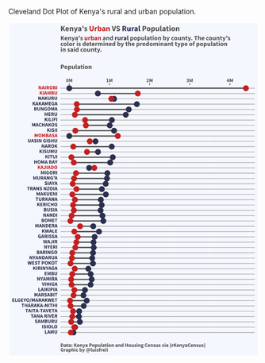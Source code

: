 Cleveland Dot Plot of Kenya's rural and urban population.

![alt text](https://github.com/Zetluis/R_Tidytuesday/blob/master/2021/W04_Kenya_Census/Kenya_census.png)
